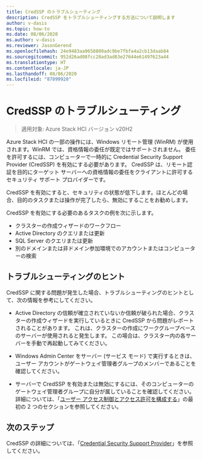 ```yaml
---
title: CredSSP のトラブルシューティング
description: CredSSP をトラブルシューティングする方法について説明します
author: v-dasis
ms.topic: how-to
ms.date: 08/06/2020
ms.author: v-dasis
ms.reviewer: JasonGerend
ms.openlocfilehash: 24e9483aa9658809adc9be7fbfa4a2cb13daab84
ms.sourcegitcommit: 952d26ad08fcc28ad3ad83e27644e61497623a44
ms.translationtype: HT
ms.contentlocale: ja-JP
ms.lasthandoff: 08/06/2020
ms.locfileid: "87899928"
---
```

# <a name="troubleshoot-credssp"></a>CredSSP のトラブルシューティング

> 適用対象: Azure Stack HCI バージョン v20H2

Azure Stack HCI の一部の操作には、Windows リモート管理 (WinRM) が使用されます。WinRM では、資格情報の委任が既定ではサポートされません。 委任を許可するには、コンピューターで一時的に Credential Security Support Provider (CredSSP) を有効にする必要があります。 CredSSP は、リモート認証を目的にターゲット サーバーへの資格情報の委任をクライアントに許可するセキュリティ サポート プロバイダーです。 

CredSSP を有効にすると、セキュリティの状態が低下します。ほとんどの場合、目的のタスクまたは操作が完了したら、無効にすることをお勧めします。

CredSSP を有効にする必要のあるタスクの例を次に示します。

- クラスターの作成ウィザードのワークフロー
- Active Directory のクエリまたは更新
- SQL Server のクエリまたは更新
- 別のドメインまたは非ドメイン参加環境でのアカウントまたはコンピューターの検索

## <a name="troubleshooting-tips"></a>トラブルシューティングのヒント

CredSSP に関する問題が発生した場合、トラブルシューティングのヒントとして、次の情報を参考にしてください。

- Active Directory の信頼が確立されていないか信頼が破られた場合、クラスターの作成ウィザードを実行しているときに CredSSP から問題がレポートされることがあります。 これは、クラスターの作成にワークグループベースのサーバーが使用されると発生します。 この場合は、クラスター内の各サーバーを手動で再起動してみてください。

- Windows Admin Center をサーバー (サービス モード) で実行するときは、ユーザー アカウントがゲートウェイ管理者グループのメンバーであることを確認してください。

- サーバーで CredSSP を有効または無効にするには、そのコンピューターのゲートウェイ管理者グループに自分が属していることを確認してください。 詳細については、「[ユーザー アクセス制御とアクセス許可を構成する](/windows-server/manage/windows-admin-center/configure/user-access-control#gateway-access-role-definitions)」の最初の 2 つのセクションを参照してください。

## <a name="next-steps"></a>次のステップ

CredSSP の詳細については、「[Credential Security Support Provider](/windows/win32/secauthn/credential-security-support-provider)」を参照してください。